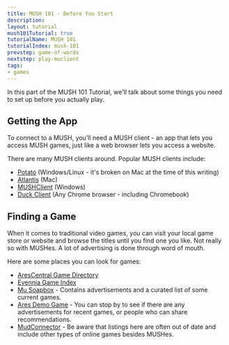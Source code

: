 ```yaml
---
title: MUSH 101 - Before You Start
description:
layout: tutorial
mush101Tutorial: true
tutorialName: MUSH 101
tutorialIndex: mush-101
prevstep: game-of-words
nextstep: play-muclient
tags: 
- games
---
```


In this part of the MUSH 101 Tutorial, we'll talk about some things you need to set up before you actually play.

## Getting the App

To connect to a MUSH, you'll need a MUSH client - an app that lets you access MUSH games, just like a web browser lets you access a website.   

There are many MUSH clients around.  Popular MUSH clients include:

* [Potato](http://www.potatomushclient.com/) (Windows/Linux - it's broken on Mac at the time of this writing)
* [Atlantis](http://www.riverdark.net/atlantis/) (Mac) 
* [MUSHClient](http://www.gammon.com.au/mushclient/mushclient.htm) (Windows)
* [Duck Client](http://duckclient.com/) (Any Chrome browser - including Chromebook)

## Finding a Game

When it comes to traditional video games, you can visit your local game store or website and browse the titles until you find one you like.  Not really so with MUSHes.  A lot of advertising is done through word of mouth.

Here are some places you can look for games:

* [AresCentral Game Directory](http://arescentral.aresmush.com/)
* [Evennia Game Index](http://www.evennia.com/)
* [Mu Soapbox](http://musoapbox.net/topic/2342/a-mildly-complete-list-of-current-games) - Contains advertisements and a curated list of some current games.
* [Ares Demo Game](http://mush.aresmush.com) - You can stop by to see if there are any advertisements for recent games, or people who can share recommendations.
* [MudConnector](http://mudconnector.com) - Be aware that listings here are often out of date and include other types of online games besides MUSHes.

